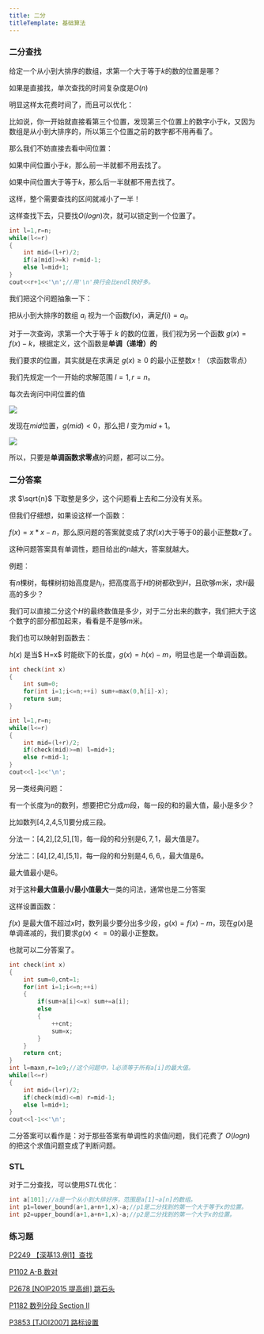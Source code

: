 ```yaml
---
title: 二分
titleTemplate: 基础算法
---
```


### 二分查找

给定一个从小到大排序的数组，求第一个大于等于$k$的数的位置是哪？

如果是直接找，单次查找的时间复杂度是$O(n)$

明显这样太花费时间了，而且可以优化：

比如说，你一开始就直接看第三个位置，发现第三个位置上的数字小于$k$，又因为数组是从小到大排序的，所以第三个位置之前的数字都不用再看了。

那么我们不妨直接去看中间位置：

如果中间位置小于$k$，那么前一半就都不用去找了。

如果中间位置大于等于$k$，那么后一半就都不用去找了。

这样，整个需要查找的区间就减小了一半！

这样查找下去，只要找$O(logn)$次，就可以锁定到一个位置了。

```cpp
int l=1,r=n;
while(l<=r)
{
    int mid=(l+r)/2;
    if(a[mid]>=k) r=mid-1;
    else l=mid+1;
}
cout<<r+1<<'\n';//用'\n'换行会比endl快好多。
```

我们把这个问题抽象一下：

把从小到大排序的数组 $a_i$ 视为一个函数$f(x)$，满足$f(i)=a_i$。

对于一次查询，求第一个大于等于 $k$ 的数的位置，我们视为另一个函数 $g(x)=f(x)-k$，根据定义，这个函数是**单调（递增）的**

我们要求的位置，其实就是在求满足 $g(x)\geq 0$ 的最小正整数$x$！（求函数零点）

我们先规定一个一开始的求解范围 $l=1,r=n$。

每次去询问中间位置的值

![](https://s2.loli.net/2023/06/29/sX6kTWMDb2tmiZg.png)

发现在$mid$位置，$g(mid)<0$，那么把 $l$ 变为$mid+1$。

![](https://s2.loli.net/2023/06/29/4LDhHQ978Ato12R.png)

所以，只要是**单调函数求零点**的问题，都可以二分。

### 二分答案

求 $\sqrt{n}$ 下取整是多少，这个问题看上去和二分没有关系。

但我们仔细想，如果设这样一个函数：

$f(x)=x*x-n$，那么原问题的答案就变成了求$f(x)$大于等于$0$的最小正整数$x$了。

这种问题答案具有单调性，题目给出的$n$越大，答案就越大。

例题：

有$n$棵树，每棵树初始高度是$h_i$，把高度高于$H$的树都砍到$H$，且砍够$m$米，求$H$最高的多少？

我们可以直接二分这个$H$的最终数值是多少，对于二分出来的数字，我们把大于这个数字的部分都加起来，看看是不是够$m$米。

我们也可以映射到函数去：

$h(x)$ 是当$ H=x$ 时能砍下的长度，$g(x)=h(x)-m$，明显也是一个单调函数。

```cpp
int check(int x)
{
    int sum=0;
    for(int i=1;i<=n;++i) sum+=max(0,h[i]-x);
    return sum;
}

int l=1,r=n;
while(l<=r)
{
    int mid=(l+r)/2;
    if(check(mid)>=m) l=mid+1;
    else r=mid-1;
}
cout<<l-1<<'\n';
```

另一类经典问题：

有一个长度为$n$的数列，想要把它分成$m$段，每一段的和的最大值，最小是多少？

比如数列[4,2,4,5,1]要分成三段。

分法一：[4,2],[2,5],[1]，每一段的和分别是$6,7,1$，最大值是$7$。

分法二：[4],[2,4],[5,1]，每一段的和分别是$4,6,6$,，最大值是$6$。

最大值最小是$6$。

对于这种**最大值最小/最小值最大**一类的问法，通常也是二分答案

这样设置函数：

$f(x)$ 是最大值不超过$x$时，数列最少要分出多少段，$g(x)=f(x)-m$，现在$g(x)$是单调递减的，我们要求$g(x)<=0$的最小正整数。

也就可以二分答案了。

```cpp
int check(int x)
{
    int sum=0,cnt=1;
    for(int i=1;i<=n;++i)
    {
        if(sum+a[i]<=x) sum+=a[i];
        else
        {
            ++cnt;
            sum=x;
        }
    }
    return cnt;
}
int l=maxn,r=1e9;//这个问题中，l必须等于所有a[i]的最大值。
while(l<=r)
{
    int mid=(l+r)/2;
    if(check(mid)<=m) r=mid-1;
    else l=mid+1;
}
cout<<l-1<<'\n';
```

二分答案可以看作是：对于那些答案有单调性的求值问题，我们花费了 $O(logn)$ 的把这个求值问题变成了判断问题。

### STL

对于二分查找，可以使用$STL$优化：

```cpp
int a[101];//a是一个从小到大排好序，范围是a[1]~a[n]的数组。
int p1=lower_bound(a+1,a+n+1,x)-a;//p1是二分找到的第一个大于等于x的位置。
int p2=upper_bound(a+1,a+n+1,x)-a;//p2是二分找到的第一个大于x的位置。
```

### 练习题

[P2249 【深基13.例1】查找  ](https://www.luogu.com.cn/problem/P2249)

[P1102 A-B 数对  ](https://www.luogu.com.cn/problem/P1102)

[P2678 [NOIP2015 提高组] 跳石头  ](https://www.luogu.com.cn/problem/P2678)

[P1182 数列分段 Section II ](https://www.luogu.com.cn/problem/P1182)

[P3853 [TJOI2007] 路标设置  ](https://www.luogu.com.cn/problem/P3853)